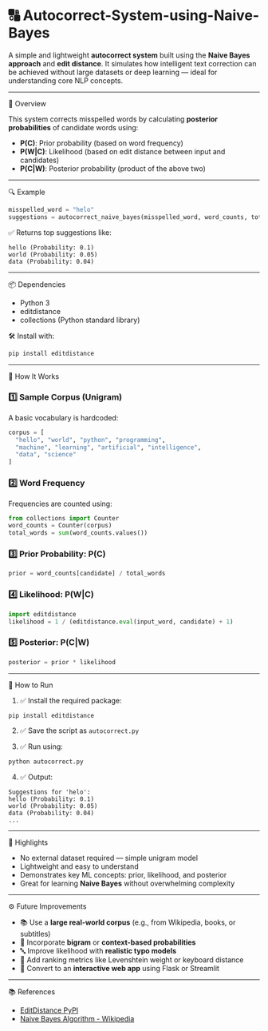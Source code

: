 # 🔠 Autocorrect-System-using-Naive-Bayes

A simple and lightweight **autocorrect system** built using the **Naive Bayes approach** and **edit distance**. It simulates how intelligent text correction can be achieved without large datasets or deep learning — ideal for understanding core NLP concepts.

---

📌 Overview

This system corrects misspelled words by calculating **posterior probabilities** of candidate words using:

- **P(C)**: Prior probability (based on word frequency)
- **P(W|C)**: Likelihood (based on edit distance between input and candidates)
- **P(C|W)**: Posterior probability (product of the above two)

---

🔍 Example

```python
misspelled_word = "helo"
suggestions = autocorrect_naive_bayes(misspelled_word, word_counts, total_words)
```

✅ Returns top suggestions like:

```
hello (Probability: 0.1)
world (Probability: 0.05)
data (Probability: 0.04)
```

---

📦 Dependencies

- Python 3
- editdistance
- collections (Python standard library)

🛠 Install with:

```bash
pip install editdistance
```

---

📁 How It Works

### 1️⃣ Sample Corpus (Unigram)

A basic vocabulary is hardcoded:

```python
corpus = [
  "hello", "world", "python", "programming",
  "machine", "learning", "artificial", "intelligence",
  "data", "science"
]
```

### 2️⃣ Word Frequency

Frequencies are counted using:

```python
from collections import Counter
word_counts = Counter(corpus)
total_words = sum(word_counts.values())
```

### 3️⃣ Prior Probability: P(C)

```python
prior = word_counts[candidate] / total_words
```

### 4️⃣ Likelihood: P(W|C)

```python
import editdistance
likelihood = 1 / (editdistance.eval(input_word, candidate) + 1)
```

### 5️⃣ Posterior: P(C|W)

```python
posterior = prior * likelihood
```

---

🚀 How to Run

1. ✅ Install the required package:

```bash
pip install editdistance
```

2. ✅ Save the script as `autocorrect.py`

3. ✅ Run using:

```bash
python autocorrect.py
```

4. ✅ Output:

```
Suggestions for 'helo':
hello (Probability: 0.1)
world (Probability: 0.05)
data (Probability: 0.04)
...
```

---

🌟 Highlights

- No external dataset required — simple unigram model
- Lightweight and easy to understand
- Demonstrates key ML concepts: prior, likelihood, and posterior
- Great for learning **Naive Bayes** without overwhelming complexity

---

⚙️ Future Improvements

- 📚 Use a **large real-world corpus** (e.g., from Wikipedia, books, or subtitles)
- 🧠 Incorporate **bigram** or **context-based probabilities**
- 🔤 Improve likelihood with **realistic typo models**
- 🏁 Add ranking metrics like Levenshtein weight or keyboard distance
- 📲 Convert to an **interactive web app** using Flask or Streamlit

---

📚 References

- [EditDistance PyPI](https://pypi.org/project/editdistance/)
- [Naive Bayes Algorithm - Wikipedia](https://en.wikipedia.org/wiki/Naive_Bayes_classifier)

